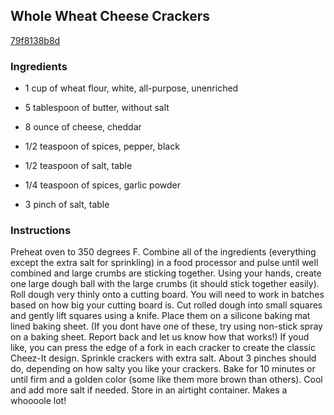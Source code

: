 ## Whole Wheat Cheese Crackers

[79f8138b8d](http://tastykitchen.com/recipes/appetizers-and-snacks/whole-wheat-cheese-crackers/)

### Ingredients

 - 1 cup of wheat flour, white, all-purpose, unenriched

 - 5 tablespoon of butter, without salt

 - 8 ounce of cheese, cheddar

 - 1/2 teaspoon of spices, pepper, black

 - 1/2 teaspoon of salt, table

 - 1/4 teaspoon of spices, garlic powder

 - 3 pinch of salt, table

### Instructions

Preheat oven to 350 degrees F. Combine all of the ingredients (everything except the extra salt for sprinkling) in a food processor and pulse until well combined and large crumbs are sticking together. Using your hands, create one large dough ball with the large crumbs (it should stick together easily). Roll dough very thinly onto a cutting board. You will need to work in batches based on how big your cutting board is. Cut rolled dough into small squares and gently lift squares using a knife. Place them on a silicone baking mat lined baking sheet. (If you dont have one of these, try using non-stick spray on a baking sheet. Report back and let us know how that works!) If youd like, you can press the edge of a fork in each cracker to create the classic Cheez-It design. Sprinkle crackers with extra salt. About 3 pinches should do, depending on how salty you like your crackers. Bake for 10 minutes or until firm and a golden color (some like them more brown than others). Cool and add more salt if needed. Store in an airtight container. Makes a whoooole lot!